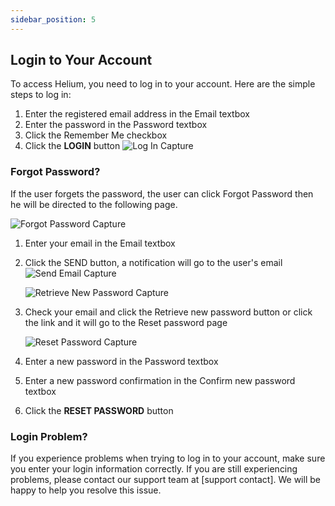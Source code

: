 ```yaml
---
sidebar_position: 5
---
```


## Login to Your Account

To access Helium, you need to log in to your account. Here are the simple steps to log in:

1. Enter the registered email address in the Email textbox
2. Enter the password in the Password textbox
3. Click the Remember Me checkbox
4. Click the **LOGIN** button
![Log In Capture](/img/capture/login.png)
### Forgot Password?

If the user forgets the password, the user can click Forgot Password then he will be directed to the following page.

![Forgot Password Capture](/img/capture/forgot-password.png)

1. Enter your email in the Email textbox
2. Click the SEND button, a notification will go to the user's email
   ![Send Email Capture](/img/capture/send-email.png)

   ![Retrieve New Password Capture](/img/capture/retrieve-your-new-password.png)

3. Check your email and click the Retrieve new password button or click the link and it will go to the Reset password page

   ![Reset Password Capture](/img/capture/reset-password.png)

4. Enter a new password in the Password textbox
5. Enter a new password confirmation in the Confirm new password textbox
6. Click the **RESET PASSWORD** button

### Login Problem?

If you experience problems when trying to log in to your account, make sure you enter your login information correctly. If you are still experiencing problems, please contact our support team at [support contact]. We will be happy to help you resolve this issue.


